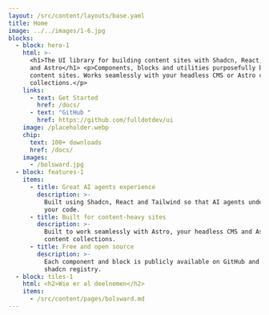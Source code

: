 ```yaml
---
layout: /src/content/layouts/base.yaml
title: Home
image: ../../images/1-6.jpg
blocks:
  - block: hero-1
    html: >-
      <h1>The UI library for building content sites with Shadcn, React, Tailwind
      and Astro</h1> <p>Components, blocks and utilities purposefully built for
      content sites. Works seamlessly with your headless CMS or Astro content
      collections.</p>
    links:
      - text: Get Started
        href: /docs/
      - text: "GitHub "
        href: https://github.com/fulldotdev/ui
    image: /placeholder.webp
    chip:
      text: 100+ downloads
      href: /docs/
    images:
      - /bolsward.jpg
  - block: features-1
    items:
      - title: Great AI agents experience
        description: >-
          Built using Shadcn, React and Tailwind so that AI agents understand
          your code.
      - title: Built for content-heavy sites
        description: >-
          Built to work seamlessly with Astro, your headless CMS and Astro
          content collections.
      - title: Free and open source
        description: >-
          Each component and block is publicly available on GitHub and via a
          shadcn registry.
  - block: tiles-1
    html: <h2>Wie er al deelnemen</h2>
    items:
      - /src/content/pages/bolsward.md
---
```

